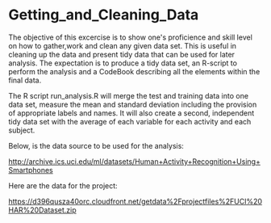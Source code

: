 Getting_and_Cleaning_Data
========================
The objective of this excercise is to show one's proficience and skill level on how to gather,work and clean any given data set. 
This is useful in cleaning up the data and present tidy data that can be used for later analysis. 
The expectation is to produce a tidy data set, an R-script to perform the analysis and a CodeBook describing all the elements
within the final data.

The R script run_analysis.R will merge the test and training data into one data set, measure the mean and standard deviation
including the provision of appropriate labels and names. 
It will also create a second, independent tidy data set with the average of each variable for each activity and each subject.

Below, is the data source to be used for the analysis:

http://archive.ics.uci.edu/ml/datasets/Human+Activity+Recognition+Using+Smartphones 

Here are the data for the project: 

https://d396qusza40orc.cloudfront.net/getdata%2Fprojectfiles%2FUCI%20HAR%20Dataset.zip 

 

